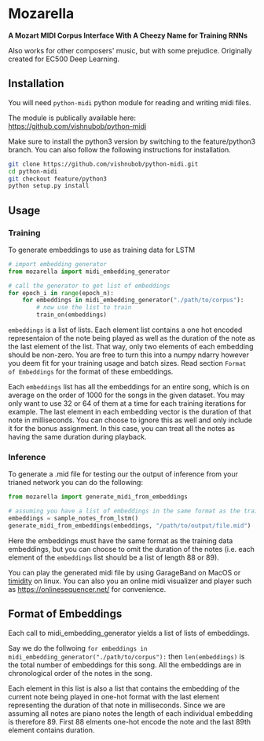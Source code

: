 # Mozarella
**A Mozart MIDI Corpus Interface With A Cheezy Name for Training RNNs**

Also works for other composers' music, but with some prejudice.
Originally created for EC500 Deep Learning.

## Installation
You will need `python-midi` python module for reading and writing midi files.

The module is publically available here: https://github.com/vishnubob/python-midi

Make sure to install the python3 version by switching to the feature/python3 branch. You can also follow the following instructions for installation.

```bash
git clone https://github.com/vishnubob/python-midi.git
cd python-midi
git checkout feature/python3
python setup.py install
```

## Usage
### Training
To generate embeddings to use as training data for LSTM
```python
# import embedding generator
from mozarella import midi_embedding_generator

# call the generator to get list of embeddings
for epoch_i in range(epoch_n):
    for embeddings in midi_embedding_generator("./path/to/corpus"):
        # now use the list to train
        train_on(embeddings)
```

`embeddings` is a list of lists. Each element list contains a one hot encoded representaion of the note being played as well as the duration of the note as the last element of the list. That way, only two elements of each embedding should be non-zero. You are free to turn this into a numpy ndarry however you deem fit for your training usage and batch sizes. Read section `Format of Embeddings` for the format of these embeddings.

Each `embeddings` list has all the embeddings for an entire song, which is on average on the order of 1000 for the songs in the given dataset. You may only want to use 32 or 64 of them at a time for each training iterations for example. The last element in each embedding vector is the duration of that note in milliseconds. You can choose to ignore this as well and only include it for the bonus assignment. In this case, you can treat all the notes as having the same duration during playback.

### Inference
To generate a .mid file for testing our the output of inference from your trianed network you can do the following:

```python
from mozarella import generate_midi_from_embeddings

# assuming you have a list of embeddings in the same format as the training embeddings
embeddings = sample_notes_from_lstm()
generate_midi_from_embeddings(embeddings, "/path/to/output/file.mid")
```

Here the embeddings must have the same format as the training data embeddings, but you can choose to omit the duration of the notes (i.e. each element of the `embeddings` list should be a list of length 88 or 89).

You can play the generated midi file by using GarageBand on MacOS or [timidity](https://www.systutorials.com/docs/linux/man/1-timidity/) on linux. You can also you an online midi visualizer and player such as https://onlinesequencer.net/ for convenience.


## Format of Embeddings
Each call to midi_embedding_generator yields a list of lists of embeddings.

Say we do the follwoing
```for embeddings in midi_embedding_generator("./path/to/corpus"):```
then `len(embeddings)` is the total number of embeddings for this song. All the embeddings are in chronological order of the notes in the song. 

Each element in this list is also a list that contains the embedding of the current note being played in one-hot format with the last element representing the duration of that note in milliseconds. Since we are assuming all notes are piano notes the length of each individual embedding is therefore 89. First 88 elments one-hot encode the note and the last 89th element contains duration.
